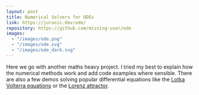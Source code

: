 ```yaml
---
layout: post
title: Numerical Solvers for ODEs
link: https://jurasic.dev/ode/
repository: https://github.com/missing-user/ode
images:
  - "/images/ode.png"
  - "/images/ode.svg"
  - "/images/ode_dark.svg"
---
```


Here we go with another maths heavy project. I tried my best to explain how the numerical methods work and add code examples where sensible. There are also a few demos solving popular differential equations like the [Lotka Volterra equations](https://jurasic.dev/ode/lotkavolterra) or the [Lorenz attractor](https://jurasic.dev/ode/lorenz).
